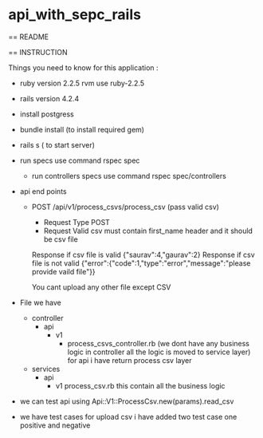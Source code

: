 # api_with_sepc_rails
== README

== INSTRUCTION

Things you need to know for this application :

* ruby version 2.2.5
  rvm use ruby-2.2.5

* rails version 4.2.4

* install postgress

* bundle install (to install required gem)

* rails s ( to start server)
* run specs use command
  rspec spec
  * run controllers specs use command
    rspec spec/controllers
* api end points
   * POST /api/v1/process_csvs/process_csv  (pass valid csv)
     * Request Type POST
     * Request Valid csv must contain first_name header and it should be csv file
     
     Response if csv file is valid
       {"saurav":4,"gaurav":2}
     Response if csv file is not valid
       {"error":{"code":1,"type":"error","message":"please provide vaild file"}}
       
     You cant upload any other file except CSV
     
   
 * File we have 
    - controller
      - api
        - v1
          - process_csvs_controller.rb (we dont have any business logic in controller all the logic is moved to service layer)
              for api i have return process csv layer
     - services
       - api
         - v1
           process_csv.rb
             this contain all the business logic
 
 * we can test api using 
    Api::V1::ProcessCsv.new(params).read_csv
    
 * we have test cases for upload csv 
   i have added two test case one positive and negative
   

